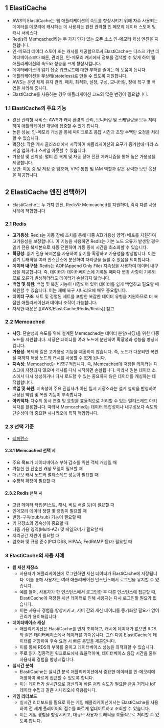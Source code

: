 ## 1 ElastiCache

- AWS의 ElastiCache는 웹 애플리케이션의 속도를 향상시키기 위해 자주 사용되는 데이터를 메모리에 캐시하는 데 사용되는 완전 관리형 인 메모리 데이터 스토어 및 캐시 서비스다.
- Redis와 Memcached라는 두 가지 인기 있는 오픈 소스 인-메모리 캐싱 엔진을 지원합니다.
- 인-메모리 데이터 스토어 또는 캐시를 제공함으로써 ElastiCache는 디스크 기반 데이터베이스보다 빠른, 관리된, 인-메모리 캐시에서 정보를 검색할 수 있게 하여 웹 애플리케이션의 속도와 성능을 크게
  향상시킵니다.
- 데이터베이스의 읽기 집중 워크로드에 대한 부하를 줄이는 데 도움이 됩니다.
- 애플리케이션을 무상태(stateless)로 만들 수 있도록 지원합니다.
- AWS는 운영 체제 유지 관리, 패치, 최적화, 설정, 구성, 모니터링, 장애 복구 및 백업을 처리해 줍니다.
- ElastiCache를 사용하는 경우 애플리케이션 코드의 많은 변경이 필요합니다.

### 1.1 ElastiCache의 주요 기능

- 완전 관리형 서비스: AWS가 캐시 환경의 관리, 모니터링 및 스케일링을 모두 처리하여 애플리케이션 개발에 집중할 수 있게 합니다.
- 높은 성능: 인-메모리 캐싱을 통해 마이크로초 응답 시간과 초당 수백만 요청을 처리할 수 있습니다.
- 확장성: 작은 캐시 클러스터에서 시작하여 애플리케이션의 요구가 증가함에 따라 스케일 업하거나 스케일 아웃할 수 있습니다.
- 가용성 및 신뢰성: 멀티 존 복제 및 자동 장애 전환 메커니즘을 통해 높은 가용성을 제공합니다.
- 보안: 이동 중 및 저장 중 암호화, VPC 통합 및 IAM 역할과 같은 강력한 보안 옵션을 제공합니다.

## 2 ElastiCache 엔진 선택하기

- ElastiCache는 두 가지 엔진, Redis와 Memcached를 지원하며, 각각 다른 사용 사례에 적합합니다

### 2.1 Redis

- **고가용성**: Redis는 자동 장애 조치를 통해 다중 AZ(가용성 영역) 배포를 지원하여 고가용성을 보장합니다. 이 기능을 사용하면 Redis는 기본 노드 오류가 발생할 경우 읽기 전용 복제본으로 자동
  전환하여 가동 중지 시간을 최소화할 수 있습니다.
- **확장성**: 읽기 전용 복제본을 사용하여 읽기를 확장하고 가용성을 향상합니다. 이는 읽기 트래픽을 여러 인스턴스에 분산하여 처리량을 늘릴 수 있음을 의미합니다.
- **데이터 내구성**: Redis는 AOF(Append Only File) 지속성을 사용하여 데이터 내구성을 제공합니다. 즉, 데이터가 데이터베이스에 기록될 때마다 변경 사항이 기록되므로 오류가 발생하더라도
  데이터가 손실되지 않습니다.
- **백업 및 복원**: 백업 및 복원 기능이 내장되어 있어 데이터를 쉽게 백업하고 필요할 때 복원할 수 있습니다. 이는 재해 복구 시나리오에 매우 중요합니다.
- **데이터 구조**: 세트 및 정렬된 세트를 포함한 복잡한 데이터 유형을 지원하므로 더 복잡한 애플리케이션과 데이터 조작이 가능합니다.
- 자세한 내용은 [[AWS/ElastiCache/Redis/Redis]] 참고

### 2.2 Memcached

- **샤딩**: 단순성과 속도를 위해 설계된 Memcached는 데이터 분할(샤딩)을 위한 다중 노드를 지원합니다. 샤딩은 데이터를 여러 노드에 분산하여 확장성과 성능을 향상시킵니다.
- **가용성**: 복제와 같은 고가용성 기능을 제공하지 않습니다. 즉, 노드가 다운되면 복원될 때까지 해당 노드의 캐시를 사용할 수 없게 됩니다.
- **지속성**: Memcached는 비영구적입니다. 즉, Memcached에 저장된 데이터는 디스크에 저장되지 않으며 캐시를 다시 시작하면 손실됩니다. 따라서 원본 데이터 소스에서 다시 생성하거나 다시 로드할 수
  있는 중요하지 않은 데이터를 캐싱하는 데 적합합니다.
- **백업 및 복원**: 지속성이 주요 관심사가 아닌 임시 저장소라는 설계 철학을 반영하여 내장된 백업 및 복원 기능이 부족합니다.
- **아키텍처**: 다수의 동시 연결 및 요청을 효율적으로 처리할 수 있는 멀티스레드 아키텍처를 활용합니다. 따라서 Memcached는 데이터 복잡성이나 내구성보다 속도와 단순성이 더 중요한 시나리오에 특히
  적합합니다.

### 2.3 선택 기준

- [레퍼런스](https://docs.aws.amazon.com/whitepapers/latest/scale-performance-elasticache/memcached-vs.-redis.html)

#### 2.3.1 Memcached 선택 시

- 주요 목표가 데이터베이스 부하 감소를 위한 객체 캐싱일 때
- 가능한 한 단순한 캐싱 모델이 필요할 때
- 대규모 캐시 노드와 멀티스레드 성능이 필요할 때
- 수평적 확장이 필요할 때

#### 2.3.2 Redis 선택 시

- 고급 데이터 타입(리스트, 해시, 비트 배열 등)이 필요할 때
- 인메모리 데이터 정렬 및 랭킹이 필요할 때
- 발행-구독(pub/sub) 기능이 필요할 때
- 키 저장소의 영속성이 중요할 때
- 다중 가용 영역(Multi-AZ) 및 페일오버가 필요할 때
- 지리공간 지원이 필요할 때
- 암호화 및 규정 준수(PCI DSS, HIPAA, FedRAMP 등)가 필요할 때

### 3 ElastiCache의 사용 사례

- **웹 세션 저장소**
	- 사용자가 애플리케이션에 로그인하면 세션 데이터가 ElastiCache에 저장됩니다. 이를 통해 사용자는 여러 애플리케이션 인스턴스에서 로그인을 유지할 수 있습니다.
	- 예를 들어, 사용자가 한 인스턴스에서 로그인한 후 다른 인스턴스에 접근할 때, ElastiCache에 저장된 세션 데이터로 인해 사용자는 다시 로그인할 필요가 없습니다.
	- 이는 사용자 경험을 향상시키고, 서버 간의 세션 데이터를 동기화할 필요가 없어 관리가 용이해집니다.
- **데이터베이스 캐싱**
	- 애플리케이션은 ElastiCache를 먼저 조회하고, 캐시에 데이터가 없으면 RDS와 같은 데이터베이스에서 데이터를 가져옵니다. 그런 다음 ElastiCache에 데이터를 저장하여 후속 요청 시 빠른 응답을
	  제공합니다.
	- 이를 통해 RDS의 부하를 줄이고 데이터베이스 성능을 최적화할 수 있습니다.
	- 주로 읽기 집중적인 워크로드에서 효율적이며, 데이터베이스 응답 시간을 줄여 사용자의 경험을 향상시킵니다.
- **실시간 분석**
	- ElastiCache는 실시간 분석 애플리케이션에서 중요한 데이터를 인-메모리에 저장하여 빠르게 접근할 수 있도록 합니다.
	- 이는 데이터가 실시간으로 갱신되며 빠른 처리 속도가 필요한 금융 거래나 IoT 데이터 수집과 같은 시나리오에 유용합니다.
- **게임 리더보드**
	- 실시간 리더보드를 필요로 하는 게임 애플리케이션에서는 ElastiCache를 사용하여 전 세계 플레이어의 점수를 빠르게 업데이트하고 조회할 수 있습니다.
	- 이는 게임 경험을 향상시키고, 대규모 사용자 트래픽을 효율적으로 처리할 수 있도록 합니다.